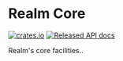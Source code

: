# Realm Core

[![crates.io](https://img.shields.io/crates/v/realm_core.svg)](https://crates.io/crates/realm_core)
[![Released API docs](https://docs.rs/realm_core/badge.svg)](https://docs.rs/realm_core)

Realm's core facilities..
